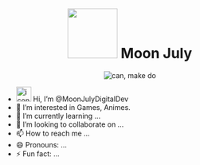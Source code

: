 <h1 align="center"><img width="100" src="https://avatars.githubusercontent.com/u/201667188?v=4"> Moon July</h1>
<div align="center"><img src="https://cdn-icons-png.flaticon.com/256/4228/4228711.png" alt="can, make do"></div>
<p align="center">

- <img width="30" src="https://cdn-icons-gif.flaticon.com/17843/17843193.gif" alt="icon01"> Hi, I’m @MoonJulyDigitalDev
- 👀 I’m interested in Games, Animes.
- 🌱 I’m currently learning ...
- 💞️ I’m looking to collaborate on ...
- 📫 How to reach me ...
- 😄 Pronouns: ...
- ⚡ Fun fact: ...
</p>
<!---
MoonJulyDigitalDev/MoonJulyDigitalDev is a ✨ special ✨ repository because its `README.md` (this file) appears on your GitHub profile.
You can click the Preview link to take a look at your changes.
--->
